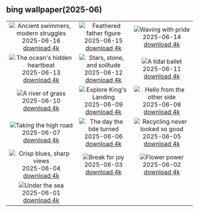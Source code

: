 ## bing wallpaper(2025-06)

|  |  |  |
| :----: | :----: | :----: |
| ![Ancient swimmers, modern struggles](https://cn.bing.com/th?id=OHR.SeaTurtleBrazil_EN-US1789042400_UHD.jpg&pid=hp&w=384&h=216&rs=1&c=4) <br/>2025-06-16 [download 4k](https://cn.bing.com/th?id=OHR.SeaTurtleBrazil_EN-US1789042400_UHD.jpg)| ![Feathered father figure](https://cn.bing.com/th?id=OHR.RheaDad_EN-US1643943847_UHD.jpg&pid=hp&w=384&h=216&rs=1&c=4) <br/>2025-06-15 [download 4k](https://cn.bing.com/th?id=OHR.RheaDad_EN-US1643943847_UHD.jpg)| ![Waving with pride](https://cn.bing.com/th?id=OHR.FlagCapitolDC_EN-US1553861171_UHD.jpg&pid=hp&w=384&h=216&rs=1&c=4) <br/>2025-06-14 [download 4k](https://cn.bing.com/th?id=OHR.FlagCapitolDC_EN-US1553861171_UHD.jpg)|
| ![The ocean's hidden heartbeat](https://cn.bing.com/th?id=OHR.SanMiguelAzores_EN-US2785372768_UHD.jpg&pid=hp&w=384&h=216&rs=1&c=4) <br/>2025-06-13 [download 4k](https://cn.bing.com/th?id=OHR.SanMiguelAzores_EN-US2785372768_UHD.jpg)| ![Stars, stone, and solitude](https://cn.bing.com/th?id=OHR.BigBendChisos_EN-US9433220487_UHD.jpg&pid=hp&w=384&h=216&rs=1&c=4) <br/>2025-06-12 [download 4k](https://cn.bing.com/th?id=OHR.BigBendChisos_EN-US9433220487_UHD.jpg)| ![A tidal ballet](https://cn.bing.com/th?id=OHR.FlamingosNamibia_EN-US9397449472_UHD.jpg&pid=hp&w=384&h=216&rs=1&c=4) <br/>2025-06-11 [download 4k](https://cn.bing.com/th?id=OHR.FlamingosNamibia_EN-US9397449472_UHD.jpg)|
| ![A river of grass](https://cn.bing.com/th?id=OHR.AerialEverglades_EN-US9045585896_UHD.jpg&pid=hp&w=384&h=216&rs=1&c=4) <br/>2025-06-10 [download 4k](https://cn.bing.com/th?id=OHR.AerialEverglades_EN-US9045585896_UHD.jpg)| ![Explore King's Landing](https://cn.bing.com/th?id=OHR.DubrovnikTwilight_EN-US9005720216_UHD.jpg&pid=hp&w=384&h=216&rs=1&c=4) <br/>2025-06-09 [download 4k](https://cn.bing.com/th?id=OHR.DubrovnikTwilight_EN-US9005720216_UHD.jpg)| ![Hello from the other side](https://cn.bing.com/th?id=OHR.StellarSeaLions_EN-US8941740506_UHD.jpg&pid=hp&w=384&h=216&rs=1&c=4) <br/>2025-06-08 [download 4k](https://cn.bing.com/th?id=OHR.StellarSeaLions_EN-US8941740506_UHD.jpg)|
| ![Taking the high road](https://cn.bing.com/th?id=OHR.PacificCrestTrail_EN-US8903844619_UHD.jpg&pid=hp&w=384&h=216&rs=1&c=4) <br/>2025-06-07 [download 4k](https://cn.bing.com/th?id=OHR.PacificCrestTrail_EN-US8903844619_UHD.jpg)| ![The day the tide turned](https://cn.bing.com/th?id=OHR.NormandyBeach_EN-US8863709180_UHD.jpg&pid=hp&w=384&h=216&rs=1&c=4) <br/>2025-06-06 [download 4k](https://cn.bing.com/th?id=OHR.NormandyBeach_EN-US8863709180_UHD.jpg)| ![Recycling never looked so good](https://cn.bing.com/th?id=OHR.OlivaresMural_EN-US8824492734_UHD.jpg&pid=hp&w=384&h=216&rs=1&c=4) <br/>2025-06-05 [download 4k](https://cn.bing.com/th?id=OHR.OlivaresMural_EN-US8824492734_UHD.jpg)|
| ![Crisp blues, sharp views](https://cn.bing.com/th?id=OHR.CalaLuna_EN-US8760708047_UHD.jpg&pid=hp&w=384&h=216&rs=1&c=4) <br/>2025-06-04 [download 4k](https://cn.bing.com/th?id=OHR.CalaLuna_EN-US8760708047_UHD.jpg)| ![Break for joy](https://cn.bing.com/th?id=OHR.BicyclesUtrecht_EN-US8449213938_UHD.jpg&pid=hp&w=384&h=216&rs=1&c=4) <br/>2025-06-03 [download 4k](https://cn.bing.com/th?id=OHR.BicyclesUtrecht_EN-US8449213938_UHD.jpg)| ![Flower power](https://cn.bing.com/th?id=OHR.EchinaceaButterfly_EN-US8404044892_UHD.jpg&pid=hp&w=384&h=216&rs=1&c=4) <br/>2025-06-02 [download 4k](https://cn.bing.com/th?id=OHR.EchinaceaButterfly_EN-US8404044892_UHD.jpg)|
| ![Under the sea](https://cn.bing.com/th?id=OHR.GrandeTerreReef_EN-US8351815569_UHD.jpg&pid=hp&w=384&h=216&rs=1&c=4) <br/>2025-06-01 [download 4k](https://cn.bing.com/th?id=OHR.GrandeTerreReef_EN-US8351815569_UHD.jpg)|
